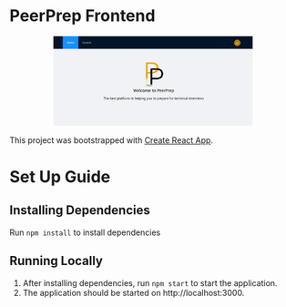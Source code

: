 # PeerPrep Frontend

<p align="center"><img src="./images/peerprep.png" width="350"/></p>

This project was bootstrapped with [Create React App](https://github.com/facebook/create-react-app).

# Set Up Guide

## Installing Dependencies

Run `npm install` to install dependencies

## Running Locally

1. After installing dependencies, run `npm start` to start the application.
2. The application should be started on http://localhost:3000.